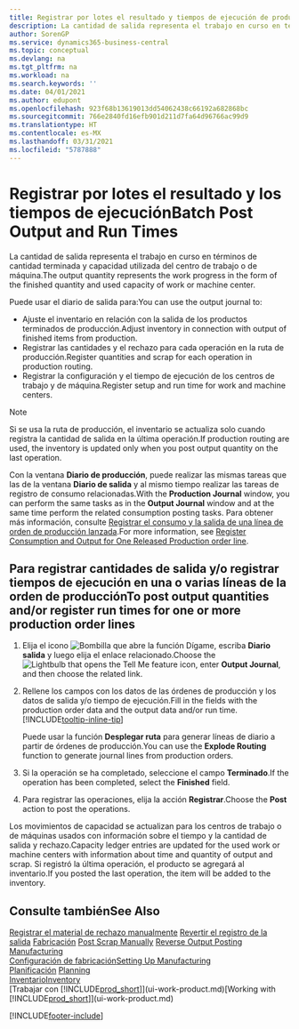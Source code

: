 ```yaml
---
title: Registrar por lotes el resultado y tiempos de ejecución de producción
description: La cantidad de salida representa el trabajo en curso en términos de cantidad terminada y capacidad utilizada del centro de trabajo o de máquina.
author: SorenGP
ms.service: dynamics365-business-central
ms.topic: conceptual
ms.devlang: na
ms.tgt_pltfrm: na
ms.workload: na
ms.search.keywords: ''
ms.date: 04/01/2021
ms.author: edupont
ms.openlocfilehash: 923f68b13619013dd54062438c66192a682868bc
ms.sourcegitcommit: 766e2840fd16efb901d211d7fa64d96766ac99d9
ms.translationtype: HT
ms.contentlocale: es-MX
ms.lasthandoff: 03/31/2021
ms.locfileid: "5787888"
---
```

# <a name="batch-post-output-and-run-times"></a><span data-ttu-id="d8a08-103">Registrar por lotes el resultado y los tiempos de ejecución</span><span class="sxs-lookup"><span data-stu-id="d8a08-103">Batch Post Output and Run Times</span></span>
<span data-ttu-id="d8a08-104">La cantidad de salida representa el trabajo en curso en términos de cantidad terminada y capacidad utilizada del centro de trabajo o de máquina.</span><span class="sxs-lookup"><span data-stu-id="d8a08-104">The output quantity represents the work progress in the form of the finished quantity and used capacity of work or machine center.</span></span>

<span data-ttu-id="d8a08-105">Puede usar el diario de salida para:</span><span class="sxs-lookup"><span data-stu-id="d8a08-105">You can use the output journal to:</span></span>
*  <span data-ttu-id="d8a08-106">Ajuste el inventario en relación con la salida de los productos terminados de producción.</span><span class="sxs-lookup"><span data-stu-id="d8a08-106">Adjust inventory in connection with output of finished items from production.</span></span>
*  <span data-ttu-id="d8a08-107">Registrar las cantidades y el rechazo para cada operación en la ruta de producción.</span><span class="sxs-lookup"><span data-stu-id="d8a08-107">Register quantities and scrap for each operation in production routing.</span></span>
*  <span data-ttu-id="d8a08-108">Registrar la configuración y el tiempo de ejecución de los centros de trabajo y de máquina.</span><span class="sxs-lookup"><span data-stu-id="d8a08-108">Register setup and run time for work and machine centers.</span></span>

> [!NOTE]
> <span data-ttu-id="d8a08-109">Si se usa la ruta de producción, el inventario se actualiza solo cuando registra la cantidad de salida en la última operación.</span><span class="sxs-lookup"><span data-stu-id="d8a08-109">If production routing are used, the inventory is updated only when you post output quantity on the last operation.</span></span>

<span data-ttu-id="d8a08-110">Con la ventana **Diario de producción**, puede realizar las mismas tareas que las de la ventana **Diario de salida** y al mismo tiempo realizar las tareas de registro de consumo relacionadas.</span><span class="sxs-lookup"><span data-stu-id="d8a08-110">With the **Production Journal** window, you can perform the same tasks as in the **Output Journal** window and at the same time perform the related consumption posting tasks.</span></span> <span data-ttu-id="d8a08-111">Para obtener más información, consulte [Registrar el consumo y la salida de una línea de orden de producción lanzada](production-how-to-register-consumption-and-output.md).</span><span class="sxs-lookup"><span data-stu-id="d8a08-111">For more information, see [Register Consumption and Output for One Released Production order line](production-how-to-register-consumption-and-output.md).</span></span>

## <a name="to-post-output-quantities-andor-register-run-times-for-one-or-more-production-order-lines"></a><span data-ttu-id="d8a08-112">Para registrar cantidades de salida y/o registrar tiempos de ejecución en una o varias líneas de la orden de producción</span><span class="sxs-lookup"><span data-stu-id="d8a08-112">To post output quantities and/or register run times for one or more production order lines</span></span>
1. <span data-ttu-id="d8a08-113">Elija el icono ![Bombilla que abre la función Dígame](media/ui-search/search_small.png "Dígame qué desea hacer"), escriba **Diario salida** y luego elija el enlace relacionado.</span><span class="sxs-lookup"><span data-stu-id="d8a08-113">Choose the ![Lightbulb that opens the Tell Me feature](media/ui-search/search_small.png "Tell me what you want to do") icon, enter **Output Journal**, and then choose the related link.</span></span>  
2. <span data-ttu-id="d8a08-114">Rellene los campos con los datos de las órdenes de producción y los datos de salida y/o tiempo de ejecución.</span><span class="sxs-lookup"><span data-stu-id="d8a08-114">Fill in the fields with the production order data and the output data and/or run time.</span></span> [!INCLUDE[tooltip-inline-tip](includes/tooltip-inline-tip_md.md)]
  
    <span data-ttu-id="d8a08-115">Puede usar la función **Desplegar ruta** para generar líneas de diario a partir de órdenes de producción.</span><span class="sxs-lookup"><span data-stu-id="d8a08-115">You can use the **Explode Routing** function to generate journal lines from production orders.</span></span>
  
4. <span data-ttu-id="d8a08-116">Si la operación se ha completado, seleccione el campo **Terminado**.</span><span class="sxs-lookup"><span data-stu-id="d8a08-116">If the operation has been completed, select the **Finished** field.</span></span>  
5. <span data-ttu-id="d8a08-117">Para registrar las operaciones, elija la acción **Registrar**.</span><span class="sxs-lookup"><span data-stu-id="d8a08-117">Choose the **Post** action to post the operations.</span></span> 
 
<span data-ttu-id="d8a08-118">Los movimientos de capacidad se actualizan para los centros de trabajo o de máquinas usados con información sobre el tiempo y la cantidad de salida y rechazo.</span><span class="sxs-lookup"><span data-stu-id="d8a08-118">Capacity ledger entries are updated for the used work or machine centers with information about time and quantity of output and scrap.</span></span> <span data-ttu-id="d8a08-119">Si registró la última operación, el producto se agregará al inventario.</span><span class="sxs-lookup"><span data-stu-id="d8a08-119">If you posted the last operation, the item will be added to the inventory.</span></span> 

## <a name="see-also"></a><span data-ttu-id="d8a08-120">Consulte también</span><span class="sxs-lookup"><span data-stu-id="d8a08-120">See Also</span></span>  
<span data-ttu-id="d8a08-121">[Registrar el material de rechazo manualmente](production-how-to-post-scrap.md)
[Revertir el registro de la salida](production-how-to-reverse-output-posting.md)
[Fabricación](production-manage-manufacturing.md)  </span><span class="sxs-lookup"><span data-stu-id="d8a08-121">[Post Scrap Manually](production-how-to-post-scrap.md)
[Reverse Output Posting](production-how-to-reverse-output-posting.md)
[Manufacturing](production-manage-manufacturing.md)  </span></span>  
[<span data-ttu-id="d8a08-122">Configuración de fabricación</span><span class="sxs-lookup"><span data-stu-id="d8a08-122">Setting Up Manufacturing</span></span>](production-configure-production-processes.md)  
<span data-ttu-id="d8a08-123">[Planificación](production-planning.md)    </span><span class="sxs-lookup"><span data-stu-id="d8a08-123">[Planning](production-planning.md)    </span></span>  
[<span data-ttu-id="d8a08-124">Inventario</span><span class="sxs-lookup"><span data-stu-id="d8a08-124">Inventory</span></span>](inventory-manage-inventory.md)  
<span data-ttu-id="d8a08-125">[Trabajar con [!INCLUDE[prod_short](includes/prod_short.md)]](ui-work-product.md)</span><span class="sxs-lookup"><span data-stu-id="d8a08-125">[Working with [!INCLUDE[prod_short](includes/prod_short.md)]](ui-work-product.md)</span></span>


[!INCLUDE[footer-include](includes/footer-banner.md)]
